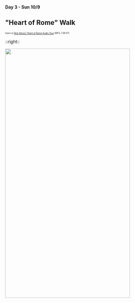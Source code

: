 #### Day 3 - Sun 10/9
## "Heart of Rome" Walk

<span style="font-size:50%">listen to [Rick Steves' Heart of Rome Audio Tour](https://podcasts.ricksteves.com/walkingtours/rome-heart.mp3) (MP3, 1:08:07)</span>

::right::

<img src="/heart-of-rome-walk-map.png" height="800" width="400" style="margin:auto"/>